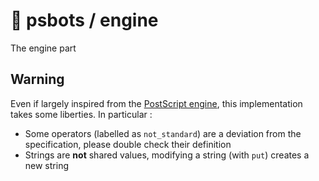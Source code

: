 # 🤖 psbots / engine

The engine part

## Warning

Even if largely inspired from the [PostScript engine](https://en.wikipedia.org/wiki/PostScript), this implementation takes some liberties.
In particular :

* Some operators (labelled as `not_standard`) are a deviation from the specification, please double check their definition
* Strings are **not** shared values, modifying a string (with `put`) creates a new string
